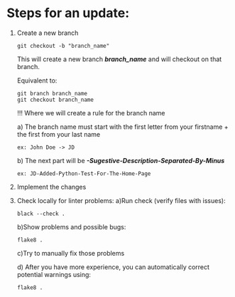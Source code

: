 # Steps for an update:

1. Create a new branch

    ```git checkout -b "branch_name"```

    This will create a new branch ***branch_name*** and will checkout on that branch.

    Equivalent to:
    ```
    git branch branch_name
    git checkout branch_name
    ``` 

    !!! Where we will create a rule for the branch name
   
    a) The branch name must start with the first letter from your firstname + the first from your last name
    
    ``ex: John Doe -> JD``

   b) The next part will be ***-Sugestive-Description-Separated-By-Minus***
    
    ``ex: JD-Added-Python-Test-For-The-Home-Page``

2. Implement the changes
3. Check locally for linter problems:
    a)Run check (verify files with issues):

    `black --check .`

    b)Show problems and possible bugs:
   
    ```flake8 .```
    
    c)Try to manually fix those problems

    d) After you have more experience, you can automatically correct potential warnings using:

    ```flake8 .```